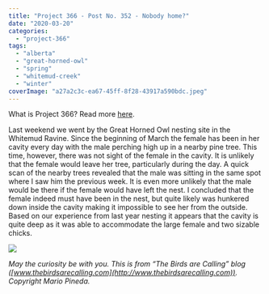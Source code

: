 ```yaml
---
title: "Project 366 - Post No. 352 - Nobody home?"
date: "2020-03-20"
categories: 
  - "project-366"
tags: 
  - "alberta"
  - "great-horned-owl"
  - "spring"
  - "whitemud-creek"
  - "winter"
coverImage: "a27a2c3c-ea67-45ff-8f28-43917a590bdc.jpeg"
---
```


What is Project 366? Read more [here](https://thebirdsarecalling.com/2019/03/29/project-366/).

Last weekend we went by the Great Horned Owl nesting site in the Whitemud Ravine. Since the beginning of March the female has been in her cavity every day with the male perching high up in a nearby pine tree. This time, however, there was not sight of the female in the cavity. It is unlikely that the female would leave her tree, particularly during the day. A quick scan of the nearby trees revealed that the male was sitting in the same spot where I saw him the previous week. It is even more unlikely that the male would be there if the female would have left the nest. I concluded that the female indeed must have been in the nest, but quite likely was hunkered down inside the cavity making it impossible to see her from the outside. Based on our experience from last year nesting it appears that the cavity is quite deep as it was able to accommodate the large female and two sizable chicks.

![](https://thebirdsarecallingandimustgo.files.wordpress.com/2020/03/a27a2c3c-ea67-45ff-8f28-43917a590bdc.jpeg?w=1024)

_May the curiosity be with you. This is from “The Birds are Calling” blog ([www.thebirdsarecalling.com](http://www.thebirdsarecalling.com)). Copyright Mario Pineda._
